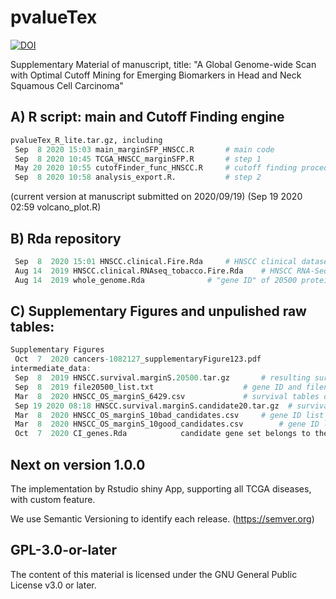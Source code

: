 # pvalueTex
[![DOI](https://zenodo.org/badge/295142503.svg)](https://zenodo.org/badge/latestdoi/295142503)

Supplementary Material of manuscript, title: "A Global Genome-wide Scan with Optimal Cutoff Mining for Emerging Biomarkers in Head and Neck Squamous Cell Carcinoma"

## A) R script: main and Cutoff Finding engine
```R
pvalueTex_R_lite.tar.gz, including
 Sep  8 2020 15:03 main_marginSFP_HNSCC.R		# main code
 Sep  8 2020 10:45 TCGA_HNSCC_marginSFP.R		# step 1
 May 20 2020 10:55 cutofFinder_func_HNSCC.R		# cutoff finding procedure
 Sep  8 2020 10:58 analysis_export.R.			# step 2
```
(current version at manuscript submitted on 2020/09/19)
(Sep 19 2020 02:59 volcano_plot.R)

## B) Rda repository
```R
 Sep  8  2020 15:01 HNSCC.clinical.Fire.Rda		# HNSCC clinical dataset from TCGA
 Aug 14  2019 HNSCC.clinical.RNAseq_tobacco.Fire.Rda	# HNSCC RNA-Seq combining clinical dataset (with tobacco exposure)
 Aug 14  2019 whole_genome.Rda				# "gene ID" of 20500 protein coding genes
```

## C) Supplementary Figures and unpulished raw tables:
```R
Supplementary Figures
 Oct  7  2020 cancers-1082127_supplementaryFigure123.pdf
intermediate_data:
 Sep  8  2019 HNSCC.survival.marginS.20500.tar.gz		# resulting survival tables of each gene (.Rda + .xlsx), size 933Mb 
 Sep  8  2019 file20500_list.txt     				# gene ID and filename list of HNSCC.survival.marginS.20500.tar.gz
 Mar  8  2020 HNSCC_OS_marginS_6429.csv   			# survival tables of 6429 genes (uncorrected P-value < 0.05), with FDR correction
 Sep 19 2020 08:18 HNSCC.survival.marginS.candidate20.tar.gz  # survival tables of 20 candidate genes (.xlsx)
 Mar  8  2020 HNSCC_OS_marginS_10bad_candidates.csv		# gene ID list of "bad" candidates
 Mar  8  2020 HNSCC_OS_marginS_10good_candidates.csv		# gene ID list of "good" candidates
 Oct  7  2020 CI_genes.Rda            candidate gene set belongs to the immune system process and immune response
```

## Next on version 1.0.0
The implementation by Rstudio shiny App, supporting all TCGA diseases, with custom feature.

We use Semantic Versioning to identify each release. (https://semver.org)

## GPL-3.0-or-later
The content of this material is licensed under the GNU General Public License v3.0 or later.
